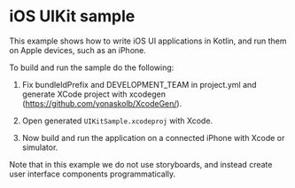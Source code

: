 # iOS UIKit sample

This example shows how to write iOS UI applications in Kotlin, and run them on
Apple devices, such as an iPhone.

To build and run the sample do the following:

1.  Fix bundleIdPrefix and DEVELOPMENT_TEAM in project.yml and generate XCode project
    with xcodegen (https://github.com/yonaskolb/XcodeGen/).

2.  Open generated `UIKitSample.xcodeproj` with Xcode.

3.  Now build and run the application on a connected iPhone with Xcode or simulator.

Note that in this example we do not use storyboards, and instead create user interface
components programmatically.


